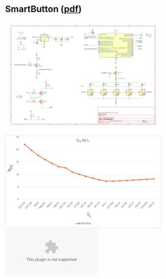 # SmartButton ([pdf](https://github.com/GillesZunino/SmartButton/blob/main/Pictures/SmartButton.pdf?raw=true))

![Schematics](https://github.com/GillesZunino/SmartButton/blob/main/Pictures/SmartButton.svg?raw=true)

![Battery Measurement Voltage Divider Transistor Gain Characterization](https://github.com/GillesZunino/SmartButton/blob/main/Pictures/Battery-Voltage-Divider-hfe.png?raw=true)
![Battery Measurement Voltage Divider Characterization](https://github.com/GillesZunino/SmartButton/blob/main/Data/SmartButton-Battery-Voltage-Divider-Characterization.xlsx?raw=true)
